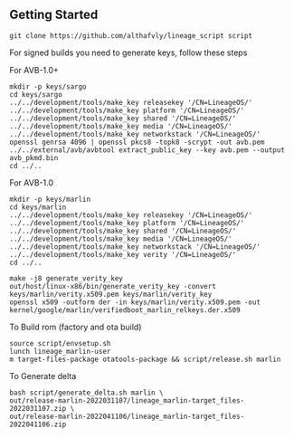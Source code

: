 Getting Started
---------------

    git clone https://github.com/althafvly/lineage_script script

For signed builds you need to generate keys, follow these steps

For AVB-1.0+

    mkdir -p keys/sargo
    cd keys/sargo
    ../../development/tools/make_key releasekey '/CN=LineageOS/'
    ../../development/tools/make_key platform '/CN=LineageOS/'
    ../../development/tools/make_key shared '/CN=LineageOS/'
    ../../development/tools/make_key media '/CN=LineageOS/'
    ../../development/tools/make_key networkstack '/CN=LineageOS/'
    openssl genrsa 4096 | openssl pkcs8 -topk8 -scrypt -out avb.pem
    ../../external/avb/avbtool extract_public_key --key avb.pem --output avb_pkmd.bin
    cd ../..

For AVB-1.0

    mkdir -p keys/marlin
    cd keys/marlin
    ../../development/tools/make_key releasekey '/CN=LineageOS/'
    ../../development/tools/make_key platform '/CN=LineageOS/'
    ../../development/tools/make_key shared '/CN=LineageOS/'
    ../../development/tools/make_key media '/CN=LineageOS/'
    ../../development/tools/make_key networkstack '/CN=LineageOS/'
    ../../development/tools/make_key verity '/CN=LineageOS/'
    cd ../..

    make -j8 generate_verity_key
    out/host/linux-x86/bin/generate_verity_key -convert keys/marlin/verity.x509.pem keys/marlin/verity_key
    openssl x509 -outform der -in keys/marlin/verity.x509.pem -out kernel/google/marlin/verifiedboot_marlin_relkeys.der.x509

  To Build rom (factory and ota build)

    source script/envsetup.sh
    lunch lineage_marlin-user
    m target-files-package otatools-package && script/release.sh marlin

  To Generate delta

    bash script/generate_delta.sh marlin \
    out/release-marlin-2022031107/lineage_marlin-target_files-2022031107.zip \
    out/release-marlin-2022041106/lineage_marlin-target_files-2022041106.zip

